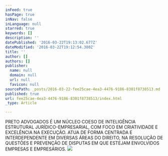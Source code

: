 ```yaml
---
inFeed: true
hasPage: true
inNav: false
inLanguage: null
starred: true
keywords: []
description: ''
datePublished: '2016-03-22T19:13:02.677Z'
dateModified: '2016-03-22T19:12:54.380Z'
title: ''
author: []
authors: []
publisher:
  name: null
  domain: null
  url: null
  favicon: null
sourcePath: _posts/2016-03-22-fee25cae-4ea3-4476-9186-8301f8738513.md
published: true
url: fee25cae-4ea3-4476-9186-8301f8738513/index.html
_type: Article

---
```

PRETO ADVOGADOS É UM NÚCLEO COESO DE INTELIGÊNCIA ESTRUTURAL JURÍDICO-EMPRESARIAL, COM FOCO EM CRIATIVIDADE E EXCELÊNCIA NA EXECUÇÃO. ATUA DE FORMA CENTRADA E INTERDEPENDENTE EM DIVERSAS ÁREAS DO DIREITO, NA RESOLUÇÃO DE QUESTÕES E PREVENÇÃO DE DISPUTAS EM QUE ESTEJAM ENVOLVIDOS EMPRESAS E EMPRESÁRIOS.
![](https://the-grid-user-content.s3-us-west-2.amazonaws.com/b2084582-1be7-42a2-a2fc-20d465847efc.png)